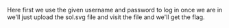 Here first we use the given username and password to log in once we are in we'll just upload the sol.svg file and visit the file and we'll get the flag.